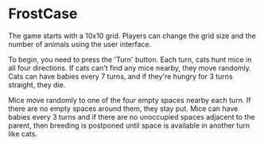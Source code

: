 # FrostCase
The game starts with a 10x10 grid. Players can change the grid size and the number of animals using the user interface.

To begin, you need to press the 'Turn' button. Each turn, cats hunt mice in all four directions. If cats can't find any mice nearby, they move randomly. Cats can have babies every 7 turns, and if they're hungry for 3 turns straight, they die.

Mice move randomly to one of the four empty spaces nearby each turn. If there are no empty spaces around them, they stay put. Mice can have babies every 3 turns and if there are no unoccupied spaces adjacent to the parent, then breeding is postponed until space is available in another turn like cats.
